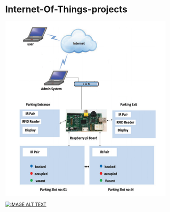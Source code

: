 # Internet-Of-Things-projects

![image](https://github.com/abhishekiit2014032/Internet-Of-Things-projects/blob/master/Capture.PNG)

[![IMAGE ALT TEXT](http://img.youtube.com/vi/https://www.youtube.com/watch?v=dvwmwLvX2PY/0.jpg)](http://www.youtube.com/watch?v=https://www.youtube.com/watch?v=dvwmwLvX2PY "CAR PARKING SYSTEM IOT") 
